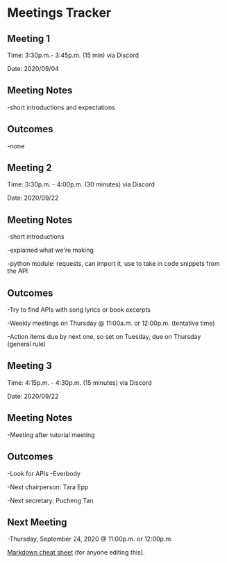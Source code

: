 # **Meetings Tracker**

## **Meeting 1**

Time: 3:30p.m.- 3:45p.m. (15 min) via Discord

Date: 2020/09/04

## Meeting Notes
-short introductions and expectations

## Outcomes
-none


## **Meeting 2**

Time: 3:30p.m. - 4:00p.m. (30 minutes) via Discord

Date: 2020/09/22

## Meeting Notes
-short introductions

-explained what we're making

-python module: requests, can import it, use to take in code snippets from the API 

## Outcomes
-Try to find APIs with song lyrics or book excerpts

-Weekly meetings on Thursday @ 11:00a.m. or 12:00p.m. (tentative time)

-Action items due by next one, so set on Tuesday, due on Thursday (general rule)

## **Meeting 3**

Time: 4:15p.m. - 4:30p.m. (15 minutes) via Discord

Date: 2020/09/22

## Meeting Notes

-Meeting after tutorial meeting

## Outcomes
-Look for APIs -Everbody

-Next chairperson: Tara Epp

-Next secretary: Pucheng Tan

## Next Meeting 
-Thursday, September 24, 2020 @ 11:00p.m. or 12:00p.m.

[Markdown cheat sheet](https://support.squarespace.com/hc/en-us/articles/206543587-Markdown-cheat-sheet "Title") (for anyone editing this).
